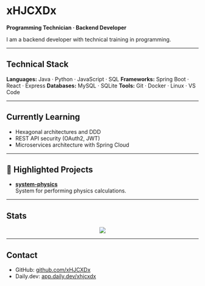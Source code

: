 # xHJCXDx  
**Programming Technician · Backend Developer**  

I am a backend developer with technical training in programming. 

---

## Technical Stack  

**Languages:** Java · Python · JavaScript · SQL
**Frameworks:** Spring Boot · React · Express
**Databases:** MySQL · SQLite
**Tools:** Git · Docker · Linux · VS Code

---

## Currently Learning  

- Hexagonal architectures and DDD  
- REST API security (OAuth2, JWT)  
- Microservices architecture with Spring Cloud  

---

## 📂 Highlighted Projects  

- **[system-physics](https://github.com/xHJCXDx/CPhysics)**  
  System for performing physics calculations.  

---

## Stats  

<!-- GitHub Trophies -->  
<!--
<p align="center">  
  <img src="https://github-profile-trophy.vercel.app/?username=xHJCXDx&theme=onedark&no-frame=true&no-bg=true&margin-w=15" />  
</p>  
-->

<!-- Main Stats -->  
<!--
<p align="center">  
  <img src="https://github-readme-stats.vercel.app/api?username=xHJCXDx&show_icons=true&theme=tokyonight&hide_border=true" />  
  <img src="https://github-readme-stats.vercel.app/api/top-langs/?username=xHJCXDx&layout=compact&theme=tokyonight&hide_border=true" />  
</p>  
-->

<!-- Contribution Streak -->  
<p align="center">  
  <img src="https://github-readme-streak-stats.herokuapp.com/?user=xHJCXDx&theme=tokyonight&hide_border=true" />  
</p>  

---

## Contact  

- GitHub: [github.com/xHJCXDx](https://github.com/xHJCXDx)  
- Daily.dev: [app.daily.dev/xhjcxdx](https://app.daily.dev/xhjcxdx)  
